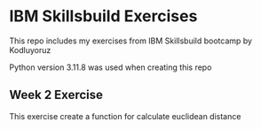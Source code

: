 # IBM Skillsbuild Exercises

This repo includes my exercises from IBM Skillsbuild bootcamp by Kodluyoruz

Python version 3.11.8 was used when creating this repo

## Week 2 Exercise
This exercise create a function for calculate euclidean distance